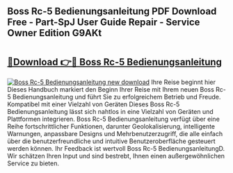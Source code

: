 ## Boss Rc-5 Bedienungsanleitung PDF Download Free - Part-SpJ User Guide Repair - Service Owner Edition G9AKt

# <h2><a href="http://df5986g.blite.top/?on=Boss+Rc-5+Bedienungsanleitung">🔗Download 👉🔴 Boss Rc-5 Bedienungsanleitung</a></h2>

[![Boss Rc-5 Bedienungsanleitung new download](https://i.imgur.com/lujVjoI.png)](http://df5986g.blite.top/?on=Boss+Rc-5+Bedienungsanleitung)
Ihre Reise beginnt hier Dieses Handbuch markiert den Beginn Ihrer Reise mit Ihrem neuen Boss Rc-5 Bedienungsanleitung und führt Sie zu erfolgreichem Betrieb und Freude. Kompatibel mit einer Vielzahl von Geräten Dieses Boss Rc-5 Bedienungsanleitung lässt sich nahtlos in eine Vielzahl von Geräten und Plattformen integrieren. Boss Rc-5 Bedienungsanleitung verfügt über eine Reihe fortschrittlicher Funktionen, darunter Geolokalisierung, intelligente Warnungen, anpassbare Designs und Mehrbenutzerzugriff, die alle einfach über die benutzerfreundliche und intuitive Benutzeroberfläche gesteuert werden können. Ihr Feedback ist wertvoll Boss Rc-5 BedienungsanleitungD. Wir schätzen Ihren Input und sind bestrebt, Ihnen einen außergewöhnlichen Service zu bieten.
